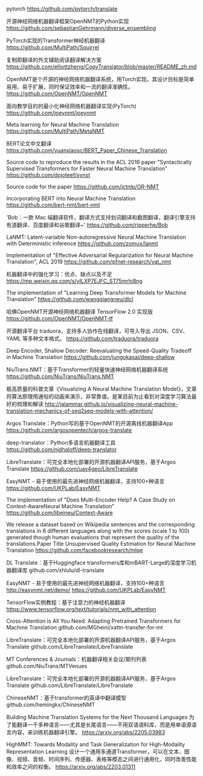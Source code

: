 pytorch
https://github.com/pytorch/translate

开源神经网络机器翻译框架OpenNMT的Python实现
https://github.com/sebastianGehrmann/diverse_ensembling

PyTorch实现的Transformer神经机器翻译
https://github.com/MultiPath/Squirrel

复制即翻译的外文辅助阅读翻译解决方案
https://github.com/elliottzheng/CopyTranslator/blob/master/README_zh.md

OpenNMT是个开源的神经网络机器翻译系统，用Torch实现。其设计目标是简单易用、易于扩展，同时保证效率和一流的翻译准确性。
https://github.com/OpenNMT/OpenNMT

面向教学目的的最小化神经网络机器翻译实现(PyTorch)
https://github.com/joeynmt/joeynmt

Meta learning for Neural Machine Translation
https://github.com/MultiPath/MetaNMT

BERT论文中文翻译
https://github.com/yuanxiaosc/BERT_Paper_Chinese_Translation

Source code to reproduce the results in the ACL 2019 paper "Syntactically Supervised Transformers for Faster Neural Machine Translation"
https://github.com/dojoteef/synst

Source code for the paper <Bridging the Gap between Training and Inference for Neural Machine Translation>
https://github.com/ictnlp/OR-NMT

Incorporating BERT into Neural Machine Translation
https://github.com/bert-nmt/bert-nmt

'Bob：一款 Mac 端翻译软件，翻译方式支持划词翻译和截图翻译，翻译引擎支持有道翻译、百度翻译和谷歌翻译~' 
https://github.com/ripperhe/Bob

LaNMT: Latent-variable Non-autoregressive Neural Machine Translation with Deterministic Inference
https://github.com/zomux/lanmt

Implementation of "Effective Adversarial Regularization for Neural Machine Translation", ACL 2019
https://github.com/pfnet-research/vat_nmt

机器翻译中的强化学习：优点、缺点以及不足
https://mp.weixin.qq.com/s/yILXP7EJFC_ST75mrhi8ng

The implementation of "Learning Deep Transformer Models for Machine Translation"
https://github.com/wangqiangneu/dlcl

哈佛OpenNMT开源神经网络机器翻译 TensorFlow 2.0 实现版
https://github.com/OpenNMT/OpenNMT-tf

开源翻译平台 traduora，支持多人协作在线翻译，可导入导出 JSON、CSV、YAML 等多种文本格式。
https://github.com/traduora/traduora

Deep Encoder, Shallow Decoder: Reevaluating the Speed-Quality Tradeoff in Machine Translation
https://github.com/jungokasai/deep-shallow

NiuTrans.NMT：基于Transformer的轻量快速神经网络机器翻译系统
https://github.com/NiuTrans/NiuTrans.NMT

极高质量的科普文章《Visualizing A Neural Machine Translation Model》，文章将算法原理用通俗的动画来演示，非常靠谱。是某目前为止看到对深度学习算法最好的梳理和解读
http://jalammar.github.io/visualizing-neural-machine-translation-mechanics-of-seq2seq-models-with-attention/

Argos Translate：Python写的基于OpenNMT的开源离线机器翻译App
https://github.com/argosopentech/argos-translate

deep-translator：Python多语言机器翻译工具
https://github.com/nidhaloff/deep-translator

LibreTranslate：可完全本地化部署的开源机器翻译API服务，基于Argos Translate
https://github.com/uav4geo/LibreTranslate

EasyNMT - 易于使用的最先进神经网络机器翻译，支持100+种语言
https://github.com/UKPLab/EasyNMT

The implementation of "Does Multi-Encoder Help? A Case Study on Context-AwareNeural Machine Translation"
https://github.com/libeineu/Context-Aware

We release a dataset based on Wikipedia sentences and the corresponding translations in 6 different languages along with the scores (scale 1 to 100) generated though human evaluations that represent the quality of the translations.Paper Title Unsupervised Quality Estimation for Neural Machine Translation
https://github.com/facebookresearch/mlqe

DL Translate：基于Huggingface transformers库和mBART-Large的深度学习机器翻译库
github.com/xhlulu/dl-translate

EasyNMT - 易于使用的最先进神经网络机器翻译，支持100+种语言
http://easynmt.net/demo/
https://github.com/UKPLab/EasyNMT

TensorFlow实例教程：基于注意力的神经机器翻译
https://www.tensorflow.org/text/tutorials/nmt_with_attention

Cross-Attention is All You Need: Adapting Pretrained Transformers for Machine Translation
github.com/MGheini/xattn-transfer-for-mt 

LibreTranslate：可完全本地化部署的开源机器翻译API服务，基于Argos Translate
github.com/LibreTranslate/LibreTranslate

MT Conferences & Journals：机器翻译相关会议/期刊列表
github.com/NiuTrans/MTVenues

LibreTranslate：可完全本地化部署的开源机器翻译API服务，基于Argos Translate
github.com/LibreTranslate/LibreTranslate

ChineseNMT：基于transformer的英译中翻译模型
github.com/hemingkx/ChineseNMT

Building Machine Translation Systems for the Next Thousand Languages
为了能翻译一千多种语言——尤其是长尾语言——不用双语语料库，而是用单语源语言内容，来训练机器翻译引擎。
https://arxiv.org/abs/2205.03983

HighMMT: Towards Modality and Task Generalization for High-Modality Representation Learning
设计一个通用多通道Transformer，可以在文本、图像、视频、音频、时间序列、传感器、表格等模态之间进行通用化，同时改善性能和效率之间的权衡。
https://arxiv.org/abs/2203.01311